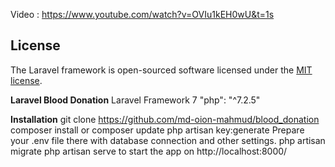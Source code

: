 Video : https://www.youtube.com/watch?v=OVIu1kEH0wU&t=1s

## License

The Laravel framework is open-sourced software licensed under the [MIT license](https://opensource.org/licenses/MIT).

**Laravel Blood Donation**
Laravel Framework 7
"php": "^7.2.5"

**Installation**
git clone https://github.com/md-oion-mahmud/blood_donation
composer install or
composer update
php artisan key:generate
Prepare your .env file there with database connection and other settings.
php artisan migrate
php artisan serve to start the app on http://localhost:8000/

